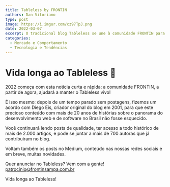 ```yaml
---
title: Tableless by FRONTIN
authors: Dan Vitoriano
type: post
image: https://i.imgur.com/cz97TpJ.png
date: 2022-03-07
excerpt: O tradicional blog Tableless se une à comunidade FRONTIN para continuar produzindo conteúdo sobre programação e tecnologia
categories:
  - Mercado e Comportamento
  - Tecnologia e Tendências
---
```


# Vida longa ao Tableless 🎉

2022 começa com esta notícia curta e rápida: a comunidade FRONTIN, a partir de agora, ajudará a manter o Tableless vivo!

É isso mesmo: depois de um tempo parado sem postagens, fizemos um acordo com Diego Eis, criador original do blog em 2001, para que este precioso conteúdo com mais de 20 anos de histórias sobre o panorama do desenvolvimento web e de software no Brasil não fosse esquecido.

Você continuará lendo posts de qualidade, ter acesso a todo histórico de mais de 2.000 artigos, e pode se juntar a mais de 700 autoras que já contribuiram no blog.

Voltam também os posts no Medium, conteúdo nas nossas redes sociais e em breve, muitas novidades.

Quer anunciar no Tableless? Vem com a gente! patrocinio@frontinsampa.com.br

Vida longa ao Tableless! 